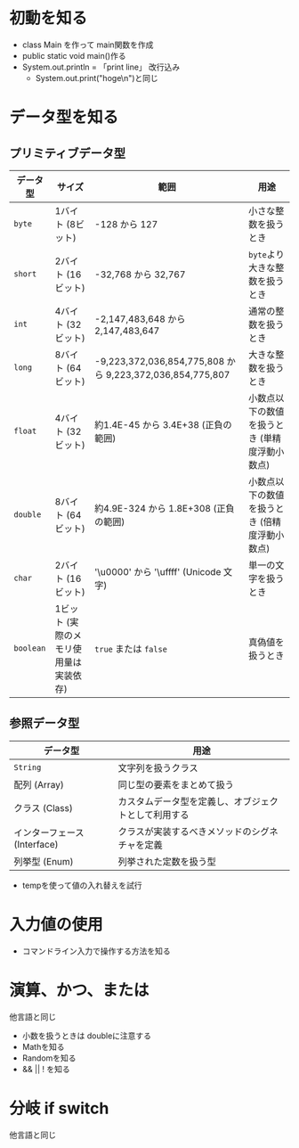 # 初動を知る
- class Main を作って main関数を作成
- public static void main()作る
- System.out.println = 「print line」 改行込み
    - System.out.print("hoge\n")と同じ

# データ型を知る

## プリミティブデータ型

| データ型 | サイズ | 範囲 | 用途 |
| --- | --- | --- | --- |
| `byte` | 1バイト (8ビット) | -128 から 127 | 小さな整数を扱うとき |
| `short` | 2バイト (16ビット) | -32,768 から 32,767 | `byte`より大きな整数を扱うとき |
| `int` | 4バイト (32ビット) | -2,147,483,648 から 2,147,483,647 | 通常の整数を扱うとき |
| `long` | 8バイト (64ビット) | -9,223,372,036,854,775,808 から 9,223,372,036,854,775,807 | 大きな整数を扱うとき |
| `float` | 4バイト (32ビット) | 約1.4E-45 から 3.4E+38 (正負の範囲) | 小数点以下の数値を扱うとき (単精度浮動小数点) |
| `double` | 8バイト (64ビット) | 約4.9E-324 から 1.8E+308 (正負の範囲) | 小数点以下の数値を扱うとき (倍精度浮動小数点) |
| `char` | 2バイト (16ビット) | '\u0000' から '\uffff' (Unicode 文字) | 単一の文字を扱うとき |
| `boolean` | 1ビット (実際のメモリ使用量は実装依存) | `true` または `false` | 真偽値を扱うとき |

## 参照データ型

| データ型 | 用途 |
| --- | --- |
| `String` | 文字列を扱うクラス |
| 配列 (Array) | 同じ型の要素をまとめて扱う |
| クラス (Class) | カスタムデータ型を定義し、オブジェクトとして利用する |
| インターフェース (Interface) | クラスが実装するべきメソッドのシグネチャを定義 |
| 列挙型 (Enum) | 列挙された定数を扱う型 |

- tempを使って値の入れ替えを試行

# 入力値の使用
- コマンドライン入力で操作する方法を知る

# 演算、かつ、または
他言語と同じ
- 小数を扱うときは doubleに注意する
- Mathを知る
- Randomを知る
- && || ! を知る

# 分岐 if switch
他言語と同じ

